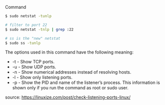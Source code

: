 
Command
```bash
$ sudo netstat -tunlp

# filter to port 22
$ sudo netstat -tnlp | grep :22

# ss is the "new" netstat
$ sudo ss -tunlp
```

The options used in this command have the following meaning:
* -t - Show TCP ports.
* -u - Show UDP ports.
* -n - Show numerical addresses instead of resolving hosts.
* -l - Show only listening ports.
* -p - Show the PID and name of the listener’s process. This information is shown only if you run the command as root or sudo user.

source: https://linuxize.com/post/check-listening-ports-linux/

